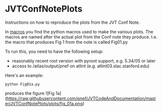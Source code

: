 JVTConfNotePlots
=======================

Instructions on how to reproduce the plots from the JVT Conf Note. 

In [macros](macros) you find the python macros used to make the various plots. The macros are named after the actual plot from the Conf note they produce. I.e. the macro that produces Fig 1 from the note is called Fig01.py

To run this, you need to have the following setup:
 * reasonably recent root version with pyroot support, e.g. 5.34/05 or later
 * access to /atlas/output/pnef on atlint (e.g. atlint03.slac.stanford.edu)

Here's an example:
```
python Fig01a.py
```
produces the figure 
![Fig 1a] (https://raw.githubusercontent.com/pnef/JVTCodeAndDocumentation/master/JVTConfNotePlots/plots/fig_01a.png)
